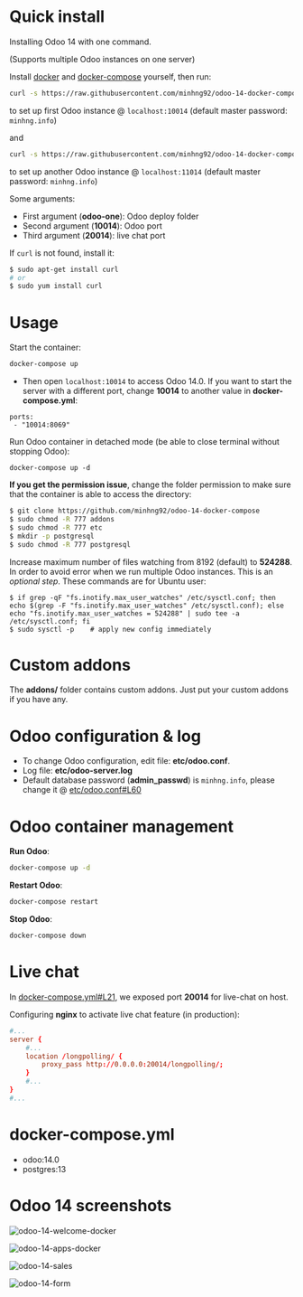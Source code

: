 # Quick install

Installing Odoo 14 with one command.

(Supports multiple Odoo instances on one server)

Install [docker](https://docs.docker.com/get-docker/) and
[docker-compose](https://docs.docker.com/compose/install/) yourself, then run:

```bash
curl -s https://raw.githubusercontent.com/minhng92/odoo-14-docker-compose/master/run.sh | sudo bash -s odoo-one 10014 20014
```

to set up first Odoo instance @ `localhost:10014` (default master password:
`minhng.info`)

and

```bash
curl -s https://raw.githubusercontent.com/minhng92/odoo-14-docker-compose/master/run.sh | sudo bash -s odoo-two 11014 21014
```

to set up another Odoo instance @ `localhost:11014` (default master password:
`minhng.info`)

Some arguments:

- First argument (**odoo-one**): Odoo deploy folder
- Second argument (**10014**): Odoo port
- Third argument (**20014**): live chat port

If `curl` is not found, install it:

```bash
$ sudo apt-get install curl
# or
$ sudo yum install curl
```

# Usage

Start the container:

```sh
docker-compose up
```

- Then open `localhost:10014` to access Odoo 14.0. If you want to start the
  server with a different port, change **10014** to another value in
  **docker-compose.yml**:

```
ports:
 - "10014:8069"
```

Run Odoo container in detached mode (be able to close terminal without stopping
Odoo):

```
docker-compose up -d
```

**If you get the permission issue**, change the folder permission to make sure
that the container is able to access the directory:

```sh
$ git clone https://github.com/minhng92/odoo-14-docker-compose
$ sudo chmod -R 777 addons
$ sudo chmod -R 777 etc
$ mkdir -p postgresql
$ sudo chmod -R 777 postgresql
```

Increase maximum number of files watching from 8192 (default) to **524288**. In
order to avoid error when we run multiple Odoo instances. This is an _optional
step_. These commands are for Ubuntu user:

```
$ if grep -qF "fs.inotify.max_user_watches" /etc/sysctl.conf; then echo $(grep -F "fs.inotify.max_user_watches" /etc/sysctl.conf); else echo "fs.inotify.max_user_watches = 524288" | sudo tee -a /etc/sysctl.conf; fi
$ sudo sysctl -p    # apply new config immediately
```

# Custom addons

The **addons/** folder contains custom addons. Just put your custom addons if
you have any.

# Odoo configuration & log

- To change Odoo configuration, edit file: **etc/odoo.conf**.
- Log file: **etc/odoo-server.log**
- Default database password (**admin_passwd**) is `minhng.info`, please change
  it @ [etc/odoo.conf#L60](/etc/odoo.conf#L60)

# Odoo container management

**Run Odoo**:

```bash
docker-compose up -d
```

**Restart Odoo**:

```bash
docker-compose restart
```

**Stop Odoo**:

```bash
docker-compose down
```

# Live chat

In [docker-compose.yml#L21](docker-compose.yml#L21), we exposed port **20014**
for live-chat on host.

Configuring **nginx** to activate live chat feature (in production):

```conf
#...
server {
    #...
    location /longpolling/ {
        proxy_pass http://0.0.0.0:20014/longpolling/;
    }
    #...
}
#...
```

# docker-compose.yml

- odoo:14.0
- postgres:13

# Odoo 14 screenshots

![odoo-14-welcome-docker](screenshots/odoo-14-welcome-screenshot.png)

![odoo-14-apps-docker](screenshots/odoo-14-apps-screenshot.png)

![odoo-14-sales](screenshots/odoo-14-sales-screen.png)

![odoo-14-form](screenshots/odoo-14-sales-form.png)
